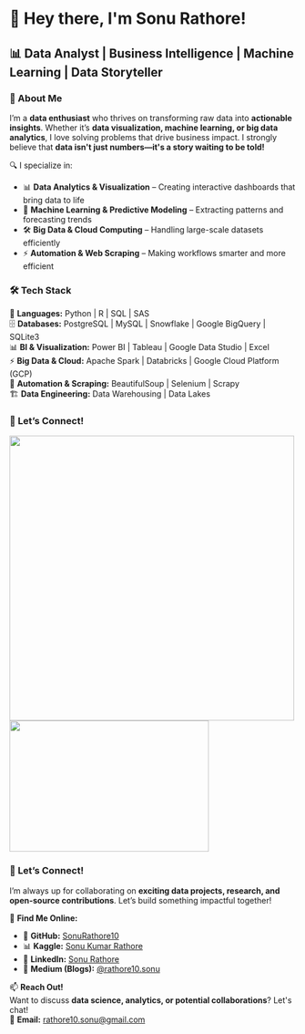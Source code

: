 # 👋 Hey there, I'm Sonu Rathore!  

## 📊 Data Analyst | Business Intelligence | Machine Learning | Data Storyteller  

### 👀 About Me  
I’m a **data enthusiast** who thrives on transforming raw data into **actionable insights**. Whether it’s **data visualization, machine learning, or big data analytics**, I love solving problems that drive business impact. I strongly believe that **data isn't just numbers—it's a story waiting to be told!**  

🔍 I specialize in:  
- 📊 **Data Analytics & Visualization** – Creating interactive dashboards that bring data to life  
- 🤖 **Machine Learning & Predictive Modeling** – Extracting patterns and forecasting trends  
- 🛠 **Big Data & Cloud Computing** – Handling large-scale datasets efficiently  
- ⚡ **Automation & Web Scraping** – Making workflows smarter and more efficient  

### 🛠 Tech Stack  
🚀 **Languages:** Python | R | SQL | SAS  
🗄️ **Databases:** PostgreSQL | MySQL | Snowflake | Google BigQuery | SQLite3  
📊 **BI & Visualization:** Power BI | Tableau | Google Data Studio | Excel  
⚡ **Big Data & Cloud:** Apache Spark | Databricks | Google Cloud Platform (GCP)  
🤖 **Automation & Scraping:** BeautifulSoup | Selenium | Scrapy  
🏗 **Data Engineering:** Data Warehousing | Data Lakes  


### 💬 Let’s Connect!  
<p float="left">
  <img src="https://github-readme-stats.vercel.app/api?username=piyushbansal210&count_private=true&show_icons=true&theme=dark" width="500"></img></div>
  <img src="https://github-readme-stats.vercel.app/api/top-langs/?username=piyushbansal210&show_icons=true&theme=dark&layout=compact" width="350" height="230"></img></div> 
</p>

<!-- [![Anurag's GitHub stats](https://github-readme-stats.vercel.app/api?username=iamkryptonite&count_private=true&show_icons=true&theme=dark)
](https://github.com/anuraghazra/github-readme-stats)

[![Top Langs](https://github-readme-stats.vercel.app/api/top-langs/?username=iamkryptonite&show_icons=true&theme=dark&layout=compact)](https://github.com/anuraghazra/github-readme-stats) -->

<!-- [![Readme Card](https://github-readme-stats.vercel.app/api/pin/?username=iamkrytonite&repo=covid-tracker)](https://github.com/iamkryptonite/covid-tracker) -->


### 💬 Let’s Connect!  
I’m always up for collaborating on **exciting data projects, research, and open-source contributions**. Let’s build something impactful together!  

🔗 **Find Me Online:**  
- 🚀 **GitHub:** [SonuRathore10](https://github.com/SonuRathore10)  
- 📊 **Kaggle:** [Sonu Kumar Rathore](https://www.kaggle.com/sonukumarirathore)  
- 🔗 **LinkedIn:** [Sonu Rathore](https://www.linkedin.com/in/sonu-rathore-459b141b7/)  
- 📝 **Medium (Blogs):** [@rathore10.sonu](https://medium.com/@rathore10.sonu)  

📫 **Reach Out!**  
Want to discuss **data science, analytics, or potential collaborations**? Let's chat!  
📧 **Email:** [rathore10.sonu@gmail.com](mailto:rathore10.sonu@gmail.com)  
